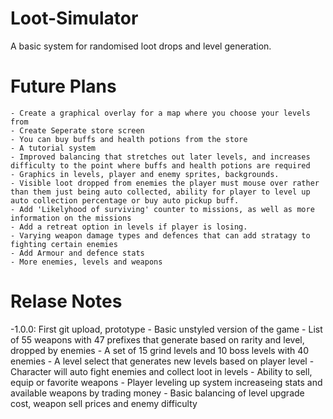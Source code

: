 # Loot-Simulator
A basic system for randomised loot drops and level generation.

# Future Plans
	- Create a graphical overlay for a map where you choose your levels from
	- Create Seperate store screen
	- You can buy buffs and health potions from the store
	- A tutorial system
	- Improved balancing that stretches out later levels, and increases difficulty to the point where buffs and health potions are required
	- Graphics in levels, player and enemy sprites, backgrounds.
	- Visible loot dropped from enemies the player must mouse over rather than them just being auto collected, ability for player to level up auto collection percentage or buy auto pickup buff.
	- Add 'Likelyhood of surviving' counter to missions, as well as more information on the missions
	- Add a retreat option in levels if player is losing.
	- Varying weapon damage types and defences that can add stratagy to fighting certain enemies
	- Add Armour and defence stats
	- More enemies, levels and weapons

# Relase Notes

-1.0.0: First git upload, prototype
	- Basic unstyled version of the game
	- List of 55 weapons with 47 prefixes that generate based on rarity and level, dropped by enemies
	- A set of 15 grind levels and 10 boss levels with 40 enemies
	- A level select that generates new levels based on player level
	- Character will auto fight enemies and collect loot in levels
	- Ability to sell, equip or favorite weapons
	- Player leveling up system increaseing stats and available weapons by trading money
	- Basic balancing of level upgrade cost, weapon sell prices and enemy difficulty